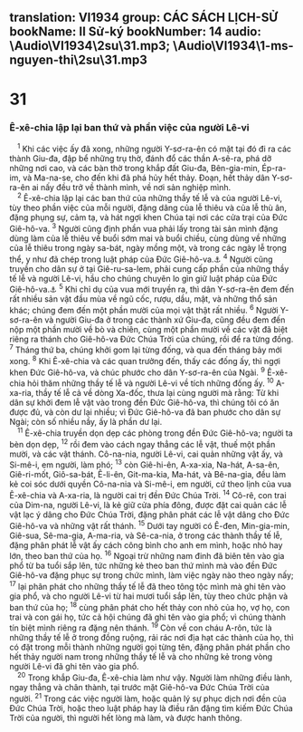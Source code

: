 translation: VI1934
group: CÁC SÁCH LỊCH-SỬ
bookName: II Sử-ký 
bookNumber: 14
audio: \Audio\VI1934\2su\31.mp3; \Audio\VI1934\1-ms-nguyen-thi\2su\31.mp3
-------

<div class="title"><h1>31</h1><h3>Ê-xê-chia lập lại ban thứ và phần việc của người Lê-vi</h3></div>
<span class="verse 2su_31_1"> <sup>1</sup> Khi các việc ấy đã xong, những người Y-sơ-ra-ên có mặt tại đó đi ra các thành Giu-đa, đập bể những trụ thờ, đánh đổ các thần A-sê-ra, phá dỡ những nơi cao, và các bàn thờ trong khắp đất Giu-đa, Bên-gia-min, Ép-ra-im, và Ma-na-se, cho đến khi đã phá hủy hết thảy. Đoạn, hết thảy dân Y-sơ-ra-ên ai nấy đều trở về thành mình, về nơi sản nghiệp mình. <br/></span>
<span class="verse 2su_31_2"> <sup>2</sup> Ê-xê-chia lập lại các ban thứ của những thầy tế lễ và của người Lê-vi, tùy theo phần việc của mỗi người, đặng dâng của lễ thiêu và của lễ thù ân, đặng phụng sự, cảm tạ, và hát ngợi khen Chúa tại nơi các cửa trại của Đức Giê-hô-va. </span>
<span class="verse 2su_31_3"><sup>3</sup> Người cũng định phần vua phải lấy trong tài sản mình đặng dùng làm của lễ thiêu về buổi sớm mai và buổi chiều, cùng dùng về những của lễ thiêu trong ngày sa-bát, ngày mồng một, và trong các ngày lễ trọng thể, y như đã chép trong luật pháp của Đức Giê-hô-va.<a data-toggle="tooltip" data-placement="bottom" title="Dan 28:1–29:39">⚓</a></span>
<span class="verse 2su_31_4"><sup>4</sup> Người cũng truyền cho dân sự ở tại Giê-ru-sa-lem, phải cung cấp phần của những thầy tế lễ và người Lê-vi, hầu cho chúng chuyên lo gìn giữ luật pháp của Đức Giê-hô-va.<a data-toggle="tooltip" data-placement="bottom" title="Dan 18:12-13,21">⚓</a></span>
<span class="verse 2su_31_5"><sup>5</sup> Khi chỉ dụ của vua mới truyền ra, thì dân Y-sơ-ra-ên đem đến rất nhiều sản vật đầu mùa về ngũ cốc, rượu, dầu, mật, và những thổ sản khác; chúng đem đến một phần mười của mọi vật thật rất nhiều. </span>
<span class="verse 2su_31_6"><sup>6</sup> Người Y-sơ-ra-ên và người Giu-đa ở trong các thành xứ Giu-đa, cũng đều đem đến nộp một phần mười về bò và chiên, cùng một phần mười về các vật đã biệt riêng ra thánh cho Giê-hô-va Đức Chúa Trời của chúng, rồi để ra từng đống. </span>
<span class="verse 2su_31_7"><sup>7</sup> Tháng thứ ba, chúng khởi gom lại từng đống, và qua đến tháng bảy mới xong. </span>
<span class="verse 2su_31_8"><sup>8</sup> Khi Ê-xê-chia và các quan trưởng đến, thấy các đống ấy, thì ngợi khen Đức Giê-hô-va, và chúc phước cho dân Y-sơ-ra-ên của Ngài. </span>
<span class="verse 2su_31_9"><sup>9</sup> Ê-xê-chia hỏi thăm những thầy tế lễ và người Lê-vi về tích những đống ấy. </span>
<span class="verse 2su_31_10"><sup>10</sup> A-xa-ria, thầy tế lễ cả về dòng Xa-đốc, thưa lại cùng người mà rằng: Từ khi dân sự khởi đem lễ vật vào trong đền Đức Giê-hô-va, thì chúng tôi có ăn được đủ, và còn dư lại nhiều; vì Đức Giê-hô-va đã ban phước cho dân sự Ngài; còn số nhiều nầy, ấy là phần dư lại. <br/></span>
<span class="verse 2su_31_11"> <sup>11</sup> Ê-xê-chia truyền dọn dẹp các phòng trong đền Đức Giê-hô-va; người ta bèn dọn dẹp, </span>
<span class="verse 2su_31_12"><sup>12</sup> rồi đem vào cách ngay thẳng các lễ vật, thuế một phần mười, và các vật thánh. Cô-na-nia, người Lê-vi, cai quản những vật ấy, và Si-mê-i, em người, làm phó; </span>
<span class="verse 2su_31_13"><sup>13</sup> còn Giê-hi-ên, A-xa-xia, Na-hát, A-sa-ên, Giê-ri-mốt, Giô-sa-bát, Ê-li-ên, Git-ma-kia, Ma-hát, và Bê-na-gia, đều làm kẻ coi sóc dưới quyền Cô-na-nia và Si-mê-i, em người, cứ theo lịnh của vua Ê-xê-chia và A-xa-ria, là người cai trị đền Đức Chúa Trời. </span>
<span class="verse 2su_31_14"><sup>14</sup> Cô-rê, con trai của Dim-na, người Lê-vi, là kẻ giữ cửa phía đông, được đặt cai quản các lễ vật lạc ý dâng cho Đức Chúa Trời, đặng phân phát các lễ vật dâng cho Đức Giê-hô-va và những vật rất thánh. </span>
<span class="verse 2su_31_15"><sup>15</sup> Dưới tay người có Ê-đen, Min-gia-min, Giê-sua, Sê-ma-gia, A-ma-ria, và Sê-ca-nia, ở trong các thành thầy tế lễ, đặng phân phát lễ vật ấy cách công bình cho anh em mình, hoặc nhỏ hay lớn, theo ban thứ của họ. </span>
<span class="verse 2su_31_16"><sup>16</sup> Ngoại trừ những nam đinh đã biên tên vào gia phổ từ ba tuổi sắp lên, tức những kẻ theo ban thứ mình mà vào đền Đức Giê-hô-va đặng phục sự trong chức mình, làm việc ngày nào theo ngày nấy; </span>
<span class="verse 2su_31_17"><sup>17</sup> lại phân phát cho những thầy tế lễ đã theo tông tộc mình mà ghi tên vào gia phổ, và cho người Lê-vi từ hai mươi tuổi sắp lên, tùy theo chức phận và ban thứ của họ; </span>
<span class="verse 2su_31_18"><sup>18</sup> cùng phân phát cho hết thảy con nhỏ của họ, vợ họ, con trai và con gái họ, tức cả hội chúng đã ghi tên vào gia phổ; vì chúng thành tín biệt mình riêng ra đặng nên thánh. </span>
<span class="verse 2su_31_19"><sup>19</sup> Còn về con cháu A-rôn, tức là những thầy tế lễ ở trong đồng ruộng, rải rác nơi địa hạt các thành của họ, thì có đặt trong mỗi thành những người gọi từng tên, đặng phân phát phần cho hết thảy người nam trong những thầy tế lễ và cho những kẻ trong vòng người Lê-vi đã ghi tên vào gia phổ. <br/></span>
<span class="verse 2su_31_20"> <sup>20</sup> Trong khắp Giu-đa, Ê-xê-chia làm như vậy. Người làm những điều lành, ngay thẳng và chân thành, tại trước mặt Giê-hô-va Đức Chúa Trời của người. </span>
<span class="verse 2su_31_21"><sup>21</sup> Trong các việc người làm, hoặc quản lý sự phục dịch nơi đền của Đức Chúa Trời, hoặc theo luật pháp hay là điều răn đặng tìm kiếm Đức Chúa Trời của người, thì người hết lòng mà làm, và được hanh thông. <br/></span>
